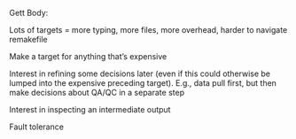 Gett 
Body: 

Lots of targets = more typing, more files, more overhead, harder to navigate remakefile 

Make a target for anything that’s expensive 

Interest in refining some decisions later (even if this could otherwise be lumped into the expensive preceding target). E.g., data pull first, but then make decisions about QA/QC in a separate step 

Interest in inspecting an intermediate output 

Fault tolerance 
